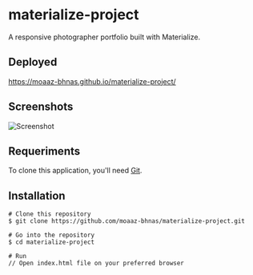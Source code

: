# materialize-project
A responsive photographer portfolio built with Materialize.

## Deployed
https://moaaz-bhnas.github.io/materialize-project/

## Screenshots
![Screenshot](https://i.ibb.co/TbXkXCH/2019-02-24-12-18-moaaz-bhnas-github-io-1.png)

## Requeriments
To clone this application, you'll need [Git](https://git-scm.com/).

## Installation
```
# Clone this repository
$ git clone https://github.com/moaaz-bhnas/materialize-project.git

# Go into the repository
$ cd materialize-project

# Run
// Open index.html file on your preferred browser
```
